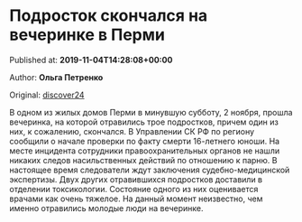 
# Подросток скончался на вечеринке в Перми

Published at: **2019-11-04T14:28:08+00:00**

Author: **Ольга Петренко**

Original: [discover24](https://discover24.ru/2019/11/podrostok-skonchalsya-na-vecherinke-v-permi/)

В одном из жилых домов Перми в минувшую субботу, 2 ноября, прошла вечеринка, на которой отравились трое подростков, причем один из них, к сожалению, скончался.
В Управлении СК РФ по региону сообщили о начале проверки по факту смерти 16-летнего юноши. На месте инцидента сотрудники правоохранительных органов не нашли никаких следов насильственных действий по отношению к парню. В настоящее время следователи ждут заключения судебно-медицинской экспертизы.
Двух других отравившихся подростков доставили в отделении токсикологии. Состояние одного из них оценивается врачами как очень тяжелое. На данный момент неизвестно, чем именно отравились молодые люди на вечеринке.
